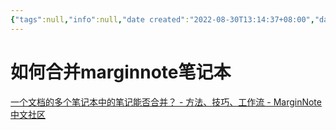 ```yaml
---
{"tags":null,"info":null,"date created":"2022-08-30T13:14:37+08:00","date modified":"2024-04-18T17:02:42+08:00","aliases":[],"dg-publish":true,"permalink":"/card/阅读/如何合并marginnote笔记本/","dgPassFrontmatter":true,"noteIcon":"2","created":"2022-08-30T13:14:37+08:00","updated":"2024-04-18T17:02:42+08:00"}
---
```



# 如何合并marginnote笔记本

[一个文档的多个笔记本中的笔记能否合并？ - 方法、技巧、工作流 - MarginNote 中文社区](https://bbs.marginnote.cn/t/topic/3651/2)

